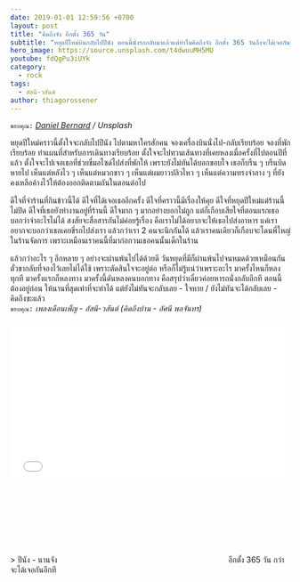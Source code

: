 ```yaml
---
date: 2019-01-01 12:59:56 +0700
layout: post
title: "คิดถึงจัง อีกตั้ง 365 วัน"
subtitle: "หยุดปีใหม่บินกลับไปปีนัง ตอนนี้นั่งรถกลับมาแล้วแต่ทำไมคิดถึงจัง อีกตั้ง 365 วันถึงจะได้เจอกันอีกที"
hero_image: https://source.unsplash.com/t4dwuuMH5MU
youtube: fdQgPu3iUYk
category:
  - rock
tags:
  - อัสนี-วสันต์
author: thiagorossener
---
```

`ขอบคุณ:` *[Daniel Bernard](https://unsplash.com/@nardly) / Unsplash*

หยุดปีใหม่คราวนี้ตั้งใจจะกลับไปปีนัง ไปตามหาใครสักคน จองเครื่องบินนั่งไป-กลับเรียบร้อย จองที่พักเรียบร้อย ทำแผนที่สำหรับการเดินทางเรียบร้อย ตั้งใจจะไปทวนเส้นทางที่เคยหลงเมื่อครั้งที่ไปตอนปีที่แล้ว ตั้งใจจะไปเจอเธอที่ช่วยขี่มอไซด์ไปส่งที่พักให้ เพราะยังไม่ทันได้บอกขอบใจ เธอก็บรืน ๆ บรืนบิดหายไป เห็นแต่หลังไว ๆ เห็นแต่หมวกขาว ๆ เห็นแต่ผมยาวปลิวไหว ๆ เห็นแต่ความทรงจำลาง ๆ ที่ยังคงเหลือค้างไว้ให้ต้องออกติดตามกันในตอนต่อไป

ดีใจที่จำร้านที่กินข้าวนี้ได้ ดีใจที่ได้เจอเธออีกครั้ง ดีใจที่คราวนี้มีเรื่องให้คุย ดีใจที่หยุดปีใหม่แต่ร้านนี้ไม่ปิด ดีใจที่เธอยังทำงานอยู่ที่ร้านนี้ ดีใจมาก ๆ มากอย่างบอกไม่ถูก แต่ก็เกือบเสียใจที่ตอนแรกเธอบอกว่าจำอะไรไม่ได้ สงสัยจะสื่อสารกันไม่ค่อยรู้เรื่อง คือเราไม่ได้อยากจะให้เธอไปส่งอาหาร แค่เราอยากจะบอกว่าเธอเคยขี่รถไปส่งเรา แล้วกว่าเรา 2 คนจะนึกกันได้ แล้วเราคนเดียวก็เกือบจะโดนพี่ใหญ่ในร้านจัดการ เพราะเหมือนเราคนนี้ที่มาก่อกวนเธอคนนั้นเด็กในร้าน

แล้วกว่าอะไร ๆ อีกหลาย ๆ อย่างจะผ่านพ้นไปได้ด้วยดี วันหยุดที่มีก็ผ่านพ้นไปจนหมดด้วยเหมือนกัน ตั๋วขากลับที่จองไว้เลยไม่ได้ใช้ เพราะตัดสินใจจะอยู่ต่อ หรือก็ไม่รู้แน่ว่าเพราะอะไร มาครั้งไหนก็หลงทุกที มาครั้งแรกก็หลงทาง มาครั้งนี้ดันหลงคนบอกทาง คือสรุปว่าเดี๋ยวค่อยหารถนั่งกลับอีกที ตอนนี้ต้องอยู่ก่อน ให้นานที่สุดเท่าที่จะทำได้ แต่ยังไม่ทันจะกลับเลย - ใจหาย / ยังไม่ทันจะได้กลับเลย - คิดถึงซะแล้ว\
`ขอบคุณ:` *เพลงเดือนเพ็ญ - อัสนี-วสันต์ (คิดถึงบ้าน - อัศนี พลจันทร)*

<div style="position:relative;width:100%;height:0;padding-bottom:56.25%;">
<iframe style="width:100%;height:100%;position:absolute;top:0;left:0;" src="{{ "https://www.youtube.com/embed/" | append: page.youtube }}" frameborder="0" allow="autoplay; encrypted-media" allowfullscreen>
</iframe>
</div>
> ปีนัง - นานจัง <svg class="love"><use xlink:href="#icon-heart"></use></svg> อีกตั้ง 365 วัน กว่าจะได้เจอกันอีกที
